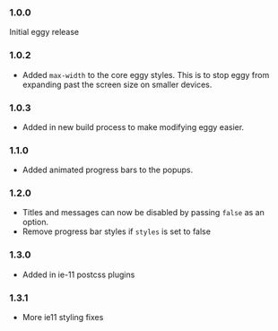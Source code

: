 ### 1.0.0
Initial eggy release
### 1.0.2
* Added `max-width` to the core eggy styles. This is to stop eggy from expanding past the screen size on smaller devices.
### 1.0.3
* Added in new build process to make modifying eggy easier.
### 1.1.0
* Added animated progress bars to the popups.
### 1.2.0
* Titles and messages can now be disabled by passing `false` as an option.
* Remove progress bar styles if `styles` is set to false
### 1.3.0
* Added in ie-11 postcss plugins
### 1.3.1
* More ie11 styling fixes